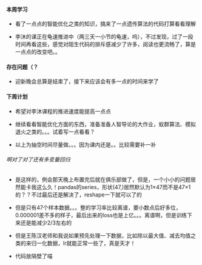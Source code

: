 #### 本周学习

- 看了一点点的智能优化之类的知识，搞来了一点遗传算法的代码打算看看理解

- 李沐的课正在龟速推进中（两三天一小节的龟速，呜），不过发现，过了一段时间再看这些，感觉对陌生代码的排斥感减少了许多，阅读也更流畅了，算是一点点的改变吧。。



#### 存在问题（？

- 迎新晚会总算是结束了，接下来应该会有多一点的时间来学了



#### 下周计划

- 希望对李沐课程的推进速度能提高一点点

- 继续看看智能优化方面的东西，准备准备人智导论的大作业，蚁群算法、模拟退火之类的。。。试着写一点看看？

- 以上为抽空时间尽量做。。。因为课内还是。。比较需要补一补



###### 啊对了对了还有多变量回归

- 是这样的，例会那天晚上布置完后就在俱乐部做了，但是，一个小小的问题居然能卡我这么久！pandas的series，形状(47,)居然默认为1×47而不是47×1的？？不过最后还是解决了，reshape一下就可以了的

- 但是只有47个样本数据。。。整的学习率比较离谱，要小数点后好多位，0.000001差不多的样子，最后出来的loss也是上亿。。。离谱啊，但是训练下来还是能减少2/3左右的

- 但是王陈汉老师和我说如果预先处理一下数据，比如除以最大值、减去均值之类的来归一化数据，lr就能正常一些了，真是天才！

- 代码放隔壁了喵




